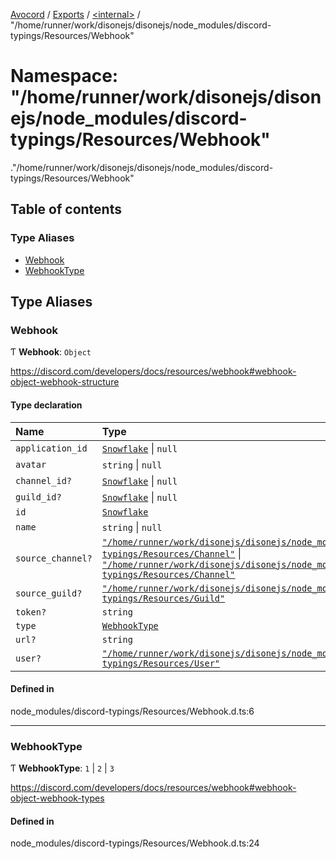 [Avocord](../README.md) / [Exports](../modules.md) / [<internal\>](internal_.md) / "/home/runner/work/disonejs/disonejs/node\_modules/discord-typings/Resources/Webhook"

# Namespace: "/home/runner/work/disonejs/disonejs/node\_modules/discord-typings/Resources/Webhook"

[<internal>](internal_.md)."/home/runner/work/disonejs/disonejs/node_modules/discord-typings/Resources/Webhook"

## Table of contents

### Type Aliases

- [Webhook](internal_.__home_runner_work_disonejs_disonejs_node_modules_discord_typings_Resources_Webhook_.md#webhook)
- [WebhookType](internal_.__home_runner_work_disonejs_disonejs_node_modules_discord_typings_Resources_Webhook_.md#webhooktype)

## Type Aliases

### Webhook

Ƭ **Webhook**: `Object`

https://discord.com/developers/docs/resources/webhook#webhook-object-webhook-structure

#### Type declaration

| Name | Type |
| :------ | :------ |
| `application_id` | [`Snowflake`](internal_.md#snowflake) \| ``null`` |
| `avatar` | `string` \| ``null`` |
| `channel_id?` | [`Snowflake`](internal_.md#snowflake) \| ``null`` |
| `guild_id?` | [`Snowflake`](internal_.md#snowflake) \| ``null`` |
| `id` | [`Snowflake`](internal_.md#snowflake) |
| `name` | `string` \| ``null`` |
| `source_channel?` | [`"/home/runner/work/disonejs/disonejs/node_modules/discord-typings/Resources/Channel"`](internal_.__home_runner_work_disonejs_disonejs_node_modules_discord_typings_Resources_Channel_.md) \| [`"/home/runner/work/disonejs/disonejs/node_modules/discord-typings/Resources/Channel"`](internal_.__home_runner_work_disonejs_disonejs_node_modules_discord_typings_Resources_Channel_.md) |
| `source_guild?` | [`"/home/runner/work/disonejs/disonejs/node_modules/discord-typings/Resources/Guild"`](internal_.__home_runner_work_disonejs_disonejs_node_modules_discord_typings_Resources_Guild_.md) |
| `token?` | `string` |
| `type` | [`WebhookType`](internal_.__home_runner_work_disonejs_disonejs_node_modules_discord_typings_index_.md#webhooktype) |
| `url?` | `string` |
| `user?` | [`"/home/runner/work/disonejs/disonejs/node_modules/discord-typings/Resources/User"`](internal_.__home_runner_work_disonejs_disonejs_node_modules_discord_typings_Resources_User_.md) |

#### Defined in

node_modules/discord-typings/Resources/Webhook.d.ts:6

___

### WebhookType

Ƭ **WebhookType**: ``1`` \| ``2`` \| ``3``

https://discord.com/developers/docs/resources/webhook#webhook-object-webhook-types

#### Defined in

node_modules/discord-typings/Resources/Webhook.d.ts:24
